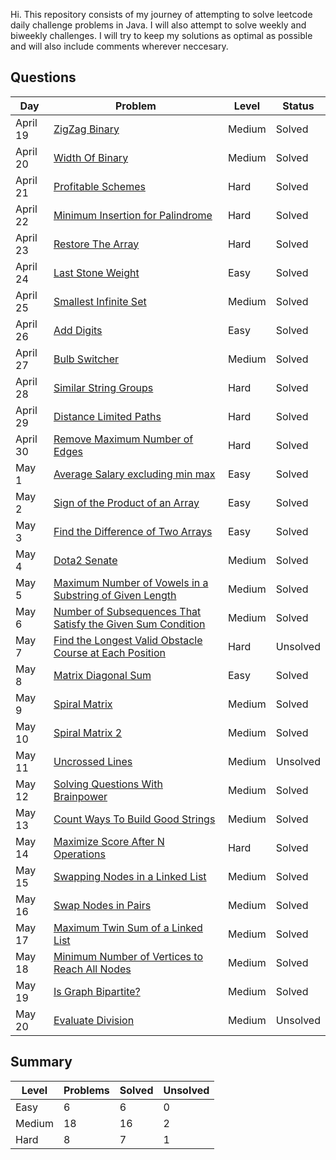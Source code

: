 Hi. This repository consists of my journey of attempting to solve leetcode daily challenge problems in Java. I will also attempt to solve weekly and biweekly challenges. I will try to keep my solutions as optimal as possible and will also include comments wherever neccesary. 

## Questions
| Day | Problem | Level | Status |
| --- | --- | --- | --- |
| April 19 | [ZigZag Binary](https://leetcode.com/problems/longest-zigzag-path-in-a-binary-tree/) | Medium | Solved |
| April 20 | [Width Of Binary](https://leetcode.com/problems/maximum-width-of-binary-tree/) | Medium | Solved |
| April 21 | [Profitable Schemes](https://leetcode.com/problems/profitable-schemes/) | Hard | Solved |
| April 22 | [Minimum Insertion for Palindrome](https://leetcode.com/problems/minimum-insertion-steps-to-make-a-string-palindrome/) | Hard | Solved |
| April 23 | [Restore The Array](https://leetcode.com/problems/restore-the-array/) | Hard | Solved |
| April 24 | [Last Stone Weight](https://leetcode.com/problems/last-stone-weight/) | Easy | Solved |
| April 25 | [Smallest Infinite Set](https://leetcode.com/problems/smallest-number-in-infinite-set/) | Medium | Solved |
| April 26 | [Add Digits](https://leetcode.com/problems/add-digits/) | Easy | Solved |
| April 27 | [Bulb Switcher](https://leetcode.com/problems/bulb-switcher/) | Medium | Solved |
| April 28 | [Similar String Groups](https://leetcode.com/problems/similar-string-groups/) | Hard | Solved |
| April 29 | [Distance Limited Paths](https://leetcode.com/problems/checking-existence-of-edge-length-limited-paths/) | Hard | Solved |
| April 30 | [Remove Maximum Number of Edges](https://leetcode.com/problems/remove-max-number-of-edges-to-keep-graph-fully-traversable/) | Hard | Solved |
| May 1 | [Average Salary excluding min max](https://leetcode.com/problems/average-salary-excluding-the-minimum-and-maximum-salary/) | Easy | Solved |
| May 2 | [Sign of the Product of an Array](https://leetcode.com/problems/sign-of-the-product-of-an-array/) | Easy | Solved |
| May 3 | [Find the Difference of Two Arrays](https://leetcode.com/problems/find-the-difference-of-two-arrays/) | Easy | Solved |
| May 4 | [Dota2 Senate](https://leetcode.com/problems/dota2-senate/) | Medium | Solved |
| May 5 | [Maximum Number of Vowels in a Substring of Given Length](https://leetcode.com/problems/maximum-number-of-vowels-in-a-substring-of-given-length/) | Medium | Solved |
| May 6 | [Number of Subsequences That Satisfy the Given Sum Condition](https://leetcode.com/problems/number-of-subsequences-that-satisfy-the-given-sum-condition/) | Medium | Solved |
| May 7 | [Find the Longest Valid Obstacle Course at Each Position](https://leetcode.com/problems/find-the-longest-valid-obstacle-course-at-each-position/) | Hard | Unsolved |
| May 8 | [Matrix Diagonal Sum](https://leetcode.com/problems/matrix-diagonal-sum/) | Easy | Solved |
| May 9| [Spiral Matrix](https://leetcode.com/problems/spiral-matrix/) | Medium | Solved |
| May 10| [Spiral Matrix 2](https://leetcode.com/problems/spiral-matrix-ii/) | Medium | Solved |
| May 11| [Uncrossed Lines](https://leetcode.com/problems/uncrossed-lines/) | Medium | Unsolved |
| May 12| [Solving Questions With Brainpower](https://leetcode.com/problems/solving-questions-with-brainpower/) | Medium | Solved |
| May 13| [Count Ways To Build Good Strings](https://leetcode.com/problems/count-ways-to-build-good-strings/) | Medium | Solved |
| May 14| [Maximize Score After N Operations](https://leetcode.com/problems/maximize-score-after-n-operations/) | Hard | Solved |
| May 15| [Swapping Nodes in a Linked List](https://leetcode.com/problems/swapping-nodes-in-a-linked-list//) | Medium | Solved |
| May 16| [Swap Nodes in Pairs](https://leetcode.com/problems/swap-nodes-in-pairs/) | Medium | Solved |
| May 17| [Maximum Twin Sum of a Linked List](https://leetcode.com/problems/maximum-twin-sum-of-a-linked-list/) | Medium | Solved |
| May 18| [Minimum Number of Vertices to Reach All Nodes](https://leetcode.com/problems/minimum-number-of-vertices-to-reach-all-nodes/) | Medium | Solved |
| May 19| [Is Graph Bipartite?](https://leetcode.com/problems/is-graph-bipartite/) | Medium | Solved |
| May 20| [Evaluate Division](https://leetcode.com/problems/evaluate-division/) | Medium | Unsolved |


## Summary
| Level  | Problems | Solved | Unsolved |
| ---    | --- | --- | --- |
| Easy   | 6 | 6 | 0 |
| Medium | 18 | 16 | 2 |
| Hard   | 8 | 7 | 1 |


